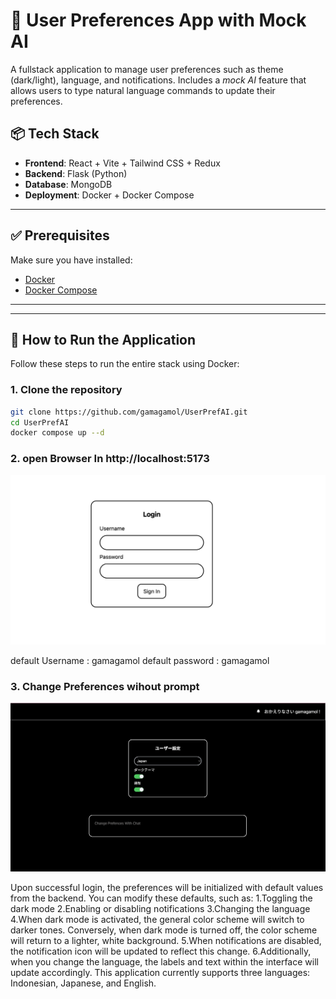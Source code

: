 # 🧠 User Preferences App with Mock AI

A fullstack application to manage user preferences such as theme (dark/light), language, and notifications. Includes a *mock AI* feature that allows users to type natural language commands to update their preferences.

## 📦 Tech Stack

- **Frontend**: React + Vite + Tailwind CSS + Redux
- **Backend**: Flask (Python)
- **Database**: MongoDB
- **Deployment**: Docker + Docker Compose

---

## ✅ Prerequisites

Make sure you have installed:

- [Docker](https://www.docker.com/)
- [Docker Compose](https://docs.docker.com/compose/install/)

---

---

## 🚀 How to Run the Application

Follow these steps to run the entire stack using Docker:

### 1. Clone the repository

```bash
git clone https://github.com/gamagamol/UserPrefAI.git
cd UserPrefAI
docker compose up --d

```

### 2. open Browser In http://localhost:5173

![login page](image.png)

default Username : gamagamol
default password : gamagamol


### 3. Change Preferences wihout prompt

![prefences page](image-1.png)



Upon successful login, the preferences will be initialized with default values from the backend. You can modify these defaults, such as:
1.Toggling the dark mode
2.Enabling or disabling notifications
3.Changing the language
4.When dark mode is activated, the general color scheme will switch to darker tones. Conversely, when dark mode is turned off, the color scheme will return to a lighter, white background.
5.When notifications are disabled, the notification icon will be updated to reflect this change.
6.Additionally, when you change the language, the labels and text within the interface will update accordingly. This application currently supports three languages: Indonesian, Japanese, and English.

